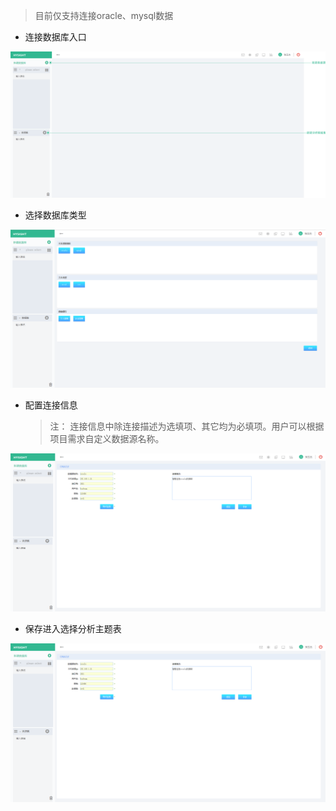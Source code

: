 > 目前仅支持连接oracle、mysql数据

* 连接数据库入口

![](/assets/connect-oracle.png)

* 选择数据库类型

![](/assets/connect-oracle_1.png)

* 配置连接信息
  > 注： 连接信息中除连接描述为选填项、其它均为必填项。用户可以根据项目需求自定义数据源名称。


![](/assets/connect-oracle_2.png)
* 保存进入选择分析主题表

![](/assets/connect-oracle_3.png)
